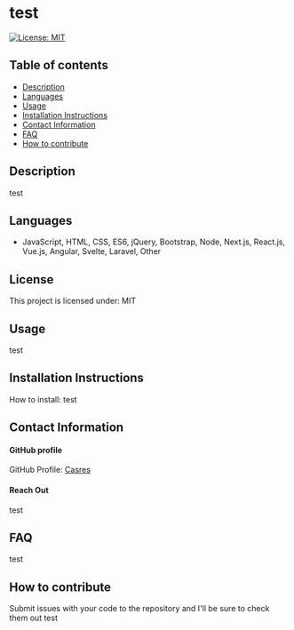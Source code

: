 
# **test**

[![License: MIT](https://img.shields.io/badge/License-MIT-yellow.svg)](https://opensource.org/licenses/MIT)

## **Table of contents**
- [Description](#Description)
- [Languages](#Languages)
- [Usage](#Usage)
- [Installation Instructions](#InstallationInstructions)
- [Contact Information](#ContactInformation)
- [FAQ](#FAQ)
- [How to contribute](#Howtocontribute)

## **Description**
test

## **Languages**
-  JavaScript, HTML, CSS, ES6, jQuery, Bootstrap, Node, Next.js, React.js, Vue.js, Angular, Svelte, Laravel, Other 


## **License**
This project is licensed under: MIT

## **Usage**
test

## **Installation Instructions**

How to install: 
test

## **Contact Information**

#### GitHub profile
GitHub Profile:
[Casres](https://github.com/Casres)

#### Reach Out
test

## **FAQ**
test

## **How to contribute**
Submit issues with your code to the repository and I'll be sure to check them out 
test
    